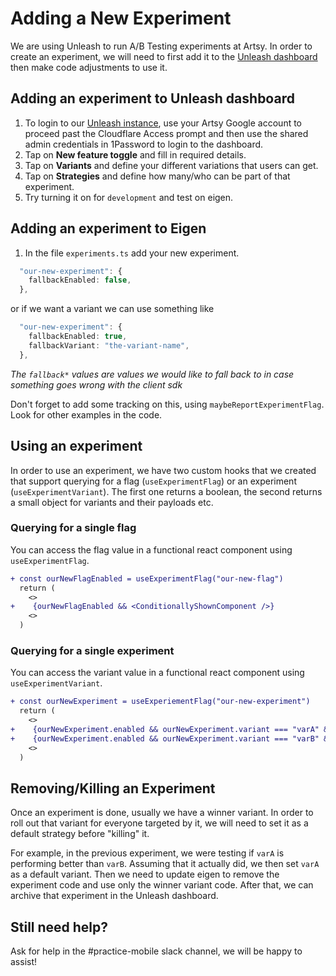 # Adding a New Experiment

We are using Unleash to run A/B Testing experiments at Artsy. In order to create an experiment, we will need to first add it to the [Unleash dashboard](https://unleash.artsy.net/projects/default) then make code adjustments to use it.

## Adding an experiment to Unleash dashboard

1. To login to our [Unleash instance](https://unleash.artsy.net/projects/default), use your Artsy Google account to proceed past the Cloudflare Access prompt and then use the shared admin credentials in 1Password to login to the dashboard.
2. Tap on **New feature toggle** and fill in required details.
3. Tap on **Variants** and define your different variations that users can get.
4. Tap on **Strategies** and define how many/who can be part of that experiment.
5. Try turning it on for `development` and test on eigen.

## Adding an experiment to Eigen

1. In the file `experiments.ts` add your new experiment.

```ts
  "our-new-experiment": {
    fallbackEnabled: false,
  },
```

or if we want a variant we can use something like

```ts
  "our-new-experiment": {
    fallbackEnabled: true,
    fallbackVariant: "the-variant-name",
  },
```

_The `fallback*` values are values we would like to fall back to in case something goes wrong with the client sdk_

Don't forget to add some tracking on this, using `maybeReportExperimentFlag`. Look for other examples in the code.

## Using an experiment

In order to use an experiment, we have two custom hooks that we created that support querying for a flag (`useExperimentFlag`) or an experiment (`useExperimentVariant`). The first one returns a boolean, the second returns a small object for variants and their payloads etc.

### Querying for a single flag

You can access the flag value in a functional react component using `useExperimentFlag`.

```diff
+ const ourNewFlagEnabled = useExperimentFlag("our-new-flag")
  return (
    <>
+    {ourNewFlagEnabled && <ConditionallyShownComponent />}
    <>
  )
```

### Querying for a single experiment

You can access the variant value in a functional react component using `useExperimentVariant`.

```diff
+ const ourNewExperiment = useExperiementFlag("our-new-experiment")
  return (
    <>
+    {ourNewExperiment.enabled && ourNewExperiment.variant === "varA" && <AComponent />}
+    {ourNewExperiment.enabled && ourNewExperiment.variant === "varB" && <BComponent custom={ourNewExperiment.payload} />}
    <>
  )
```

## Removing/Killing an Experiment

Once an experiment is done, usually we have a winner variant. In order to roll out that variant for everyone targeted by it, we will need to set it as a default strategy before "killing" it.

For example, in the previous experiment, we were testing if `varA` is performing better than `varB`. Assuming that it actually did, we then set `varA` as a default variant.
Then we need to update eigen to remove the experiment code and use only the winner variant code.
After that, we can archive that experiment in the Unleash dashboard.

## Still need help?

Ask for help in the #practice-mobile slack channel, we will be happy to assist!
